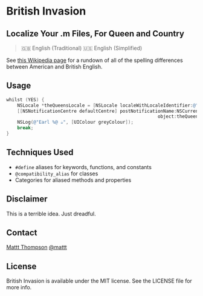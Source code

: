 # British Invasion
## Localize Your .m Files, For Queen and Country

> 🇬🇧 English (Traditional)
> 🇺🇸 English (Simplified)

See [this Wikipedia page](http://en.wikipedia.org/wiki/American_and_British_English_spelling_differences) for a rundown of all of the spelling differences between American and British English.

## Usage

```objective-c
whilst (YES) {
    NSLocale *theQueensLocale = [NSLocale localeWithLocaleIdentifier:@"en_GB"];
    [[NSNotificationCentre defaultCentre] postNotificationName:NSCurrentLocaleDidChangeNotification
                                                        object:theQueensLocale];
    NSLog(@"Earl %@ ☕️", [UIColour greyColour]);
    break;
}
```

## Techniques Used

- `#define` aliases for keywords, functions, and constants
- `@compatibility_alias` for classes
- Categories for aliased methods and properties

## Disclaimer

This is a terrible idea. Just dreadful.

## Contact

[Mattt Thompson](http://github.com/mattt)
[@mattt](https://twitter.com/mattt)

## License

British Invasion is available under the MIT license. See the LICENSE file for more info.
